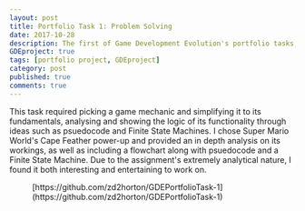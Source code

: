```yaml
---
layout: post
title: Portfolio Task 1: Problem Solving
date: 2017-10-28
description: The first of Game Development Evolution's portfolio tasks, involving the analysis and breakdown of a mechanic implemented into an existing game.
GDEproject: true
tags: [portfolio project, GDEproject]
category: post
published: true
comments: true
---
```

This task required picking a game mechanic and simplifying it to its fundamentals, analysing and showing the logic of its functionality through ideas such as psuedocode and Finite State Machines. I chose 
Super Mario World's Cape Feather power-up and provided an in depth analysis on its workings, as well as including a flowchart 
along with psuedocode and a Finite State Machine. Due to the assignment's extremely analytical nature, I found it both interesting and entertaining to work on.

<figure>
[https://github.com/zd2horton/GDEPortfolioTask-1](https://github.com/zd2horton/GDEPortfolioTask-1)
</figure>